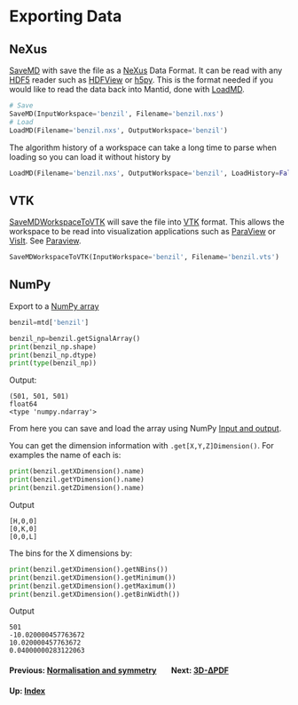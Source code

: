 # Exporting Data

## NeXus

[SaveMD](http://docs.mantidproject.org/nightly/algorithms/SaveMD.html)
with save the file as a [NeXus](http://www.nexusformat.org) Data
Format. It can be read with any [HDF5](https://www.hdfgroup.org)
reader such as
[HDFView](https://support.hdfgroup.org/products/java/hdfview) or
[h5py](http://www.h5py.org). This is the format needed if you would
like to read the data back into Mantid, done with
[LoadMD](http://docs.mantidproject.org/nightly/algorithms/LoadMD.html).


```python
# Save
SaveMD(InputWorkspace='benzil', Filename='benzil.nxs')
# Load
LoadMD(Filename='benzil.nxs', OutputWorkspace='benzil')
```

The algorithm history of a workspace can take a long time to parse
when loading so you can load it without history by
```python
LoadMD(Filename='benzil.nxs', OutputWorkspace='benzil', LoadHistory=False)
```

## VTK

[SaveMDWorkspaceToVTK](http://docs.mantidproject.org/nightly/algorithms/SaveMDWorkspaceToVTK.html)
will save the file into [VTK](http://www.vtk.org) format. This allows
the workspace to be read into visualization applications such as
[ParaView](https://www.paraview.org) or
[VisIt](https://visit.llnl.gov). See [Paraview](paraview).

```python
SaveMDWorkspaceToVTK(InputWorkspace='benzil', Filename='benzil.vts')
```

## NumPy

Export to a [NumPy
array](https://docs.scipy.org/doc/numpy/reference/arrays.ndarray.html)

```python
benzil=mtd['benzil']

benzil_np=benzil.getSignalArray()
print(benzil_np.shape)
print(benzil_np.dtype)
print(type(benzil_np))
```

Output:
```
(501, 501, 501)
float64
<type 'numpy.ndarray'>
```

From here you can save and load the array using NumPy [Input and
output](https://docs.scipy.org/doc/numpy/reference/routines.io.html).


You can get the dimension information with
`.get[X,Y,Z]Dimension()`. For examples the name of each is:

```python
print(benzil.getXDimension().name)
print(benzil.getYDimension().name)
print(benzil.getZDimension().name)
```

Output
```
[H,0,0]
[0,K,0]
[0,0,L]
```

The bins for the X dimensions by:

```python
print(benzil.getXDimension().getNBins())
print(benzil.getXDimension().getMinimum())
print(benzil.getXDimension().getMaximum())
print(benzil.getXDimension().getBinWidth())
```

Output
```
501
-10.020000457763672
10.020000457763672
0.04000000283122063
```

#### Previous: [Normalisation and symmetry](reduction) &nbsp;&nbsp;&nbsp;&nbsp;&nbsp;&nbsp; Next: [3D-ΔPDF](pdf)
#### Up: [Index](index)

